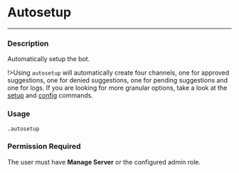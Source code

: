 # Autosetup
---
### Description
Automatically setup the bot.

!>Using `autosetup` will automatically create four channels, one for approved suggestions, one for denied suggestions, one for pending suggestions and one for logs. If you are looking for more granular options, take a look at the [setup](/admin/setup.md) and [config](/admin/config.md) commands.

### Usage
```
.autosetup
```
### Permission Required
The user must have **Manage Server** or the configured admin role.
